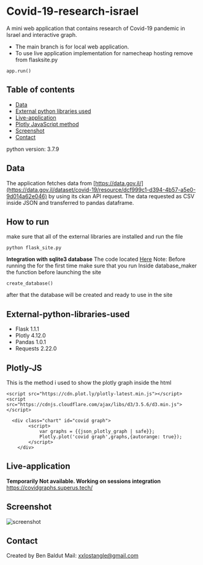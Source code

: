 # Covid-19-research-israel

A mini web application that contains research of Covid-19 pandemic in Israel and interactive graph.
* The main branch is for local web application.
* To use live application implementation for namecheap hosting remove from flasksite.py 
```
app.run()
```

## Table of contents
* [Data](#Data)
* [External python libraries used](#External-python-libraries-used)
* [Live-application](#Live-application)
* [Plotly JavaScript method](#Plotly-JS)
* [Screenshot](#Screenshot)
* [Contact](#contact)

python version: 3.7.9
## Data
The application fetches data from [https://data.gov.il/](https://data.gov.il/dataset/covid-19/resource/dcf999c1-d394-4b57-a5e0-9d014a62e046) by using its ckan API request.
The data requested as CSV inside JSON and transferred to pandas dataframe.
## How to run
make sure that all of the external libraries are installed and run the file
```
python flask_site.py
```
**Integration with sqlite3 database**
The code located [Here](https://github.com/cicksuy1/covid_research_israel/tree/sqldb_working_site)
Note:
Before running the for the first time make sure that you run 
Inside database_maker the function before launching the site
```
create_database()
```
after that the database will be created and ready to use in the site
## External-python-libraries-used
* Flask 1.1.1
* Plotly 4.12.0
* Pandas 1.0.1
* Requests 2.22.0


## Plotly-JS
This is the method i used to show the plotly graph inside the html
```
<script src="https://cdn.plot.ly/plotly-latest.min.js"></script>
<script src="https://cdnjs.cloudflare.com/ajax/libs/d3/3.5.6/d3.min.js"></script>

  <div class="chart" id="covid graph"> 
        <script>
            var graphs = {{json_plotly_graph | safe}};
            Plotly.plot('covid graph',graphs,{autorange: true});
        </script>
    </div>
```


## Live-application
**Temporarily Not available. Working on sessions integration**
https://covidgraphs.superus.tech/

## Screenshot
![screenshot](https://i.postimg.cc/VLw4FsdV/Screenshot-4.png)



## Contact
Created by Ben Baldut Mail: xxlostangle@gmail.com
